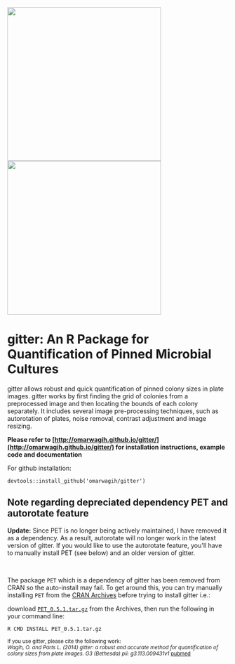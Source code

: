 <div>
<img src="http://omarwagih.github.io/gitter/images/sample.jpg" width=350/>
<img src="http://omarwagih.github.io/gitter/images/gridded_sample.jpg" width=350 style="display:inline"/>
</div>

# gitter: An R Package for Quantification of Pinned Microbial Cultures


gitter allows robust and quick quantification of pinned colony sizes in plate images. gitter works by first finding the grid of colonies from a preprocessed image and then locating the bounds of each colony separately. It includes several image pre-processing techniques, such as autorotation of plates, noise removal, contrast adjustment and image resizing.

**Please refer to [http://omarwagih.github.io/gitter/](http://omarwagih.github.io/gitter/) for installation instructions, example code and documentation**

For github installation:

```
devtools::install_github('omarwagih/gitter')
```


## Note regarding depreciated dependency PET and autorotate feature


**Update:** Since PET is no longer being actively maintained, I have removed it as a dependency. As a result, autorotate will no longer work in the latest version of gitter. If you would like to use the autorotate feature, you'll have to manually install PET (see below) and an older version of gitter.

<br/>

The package `PET` which is a dependency of gitter has been removed from CRAN so the auto-install may fail. To get around this, you can try manually installing `PET` from the [CRAN Archives](https://cran.r-project.org/src/contrib/Archive/PET/) before trying to install gitter i.e.:

download [`PET_0.5.1.tar.gz`](https://cran.r-project.org/src/contrib/Archive/PET/PET_0.5.1.tar.gz) from the Archives, then run the following in your command line:

```
R CMD INSTALL PET_0.5.1.tar.gz
```


<small>
If you use gitter, please cite the following work: <br>
<i>Wagih, O. and Parts L. (2014) gitter: a robust and accurate method for quantification of colony sizes from plate images. G3 (Bethesda) pii: g3.113.009431v1</i> <a href="http://www.ncbi.nlm.nih.gov/pubmed/24474170">pubmed</a>
</small>
